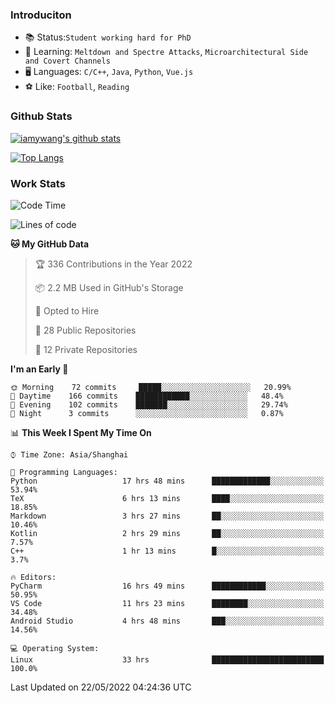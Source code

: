 ### Introduciton

- 📚 Status:`Student working hard for PhD`
- 🔎 Learning: `Meltdown and Spectre Attacks`, `Microarchitectural Side and Covert Channels`
- 🖥️ Languages: `C/C++`, `Java`, `Python`, `Vue.js`
- ⚽ Like: `Football`, `Reading`

### Github Stats

[![iamywang's github stats](https://github-readme-stats.vercel.app/api?username=iamywang&count_private=true&show_icons=true)]()

[![Top Langs](https://github-readme-stats.vercel.app/api/top-langs/?username=iamywang&layout=compact)]()

### Work Stats

<!--START_SECTION:waka-->
![Code Time](http://img.shields.io/badge/Code%20Time-345%20hrs%2029%20mins-blue)

![Lines of code](https://img.shields.io/badge/From%20Hello%20World%20I%27ve%20Written--40%20Thousand%20lines%20of%20code-blue)

**🐱 My GitHub Data** 

> 🏆 336 Contributions in the Year 2022
 > 
> 📦 2.2 MB Used in GitHub's Storage 
 > 
> 💼 Opted to Hire
 > 
> 📜 28 Public Repositories 
 > 
> 🔑 12 Private Repositories  
 > 
**I'm an Early 🐤** 

```text
🌞 Morning    72 commits     █████░░░░░░░░░░░░░░░░░░░░   20.99% 
🌆 Daytime    166 commits    ████████████░░░░░░░░░░░░░   48.4% 
🌃 Evening    102 commits    ███████░░░░░░░░░░░░░░░░░░   29.74% 
🌙 Night      3 commits      ░░░░░░░░░░░░░░░░░░░░░░░░░   0.87%

```


📊 **This Week I Spent My Time On** 

```text
⌚︎ Time Zone: Asia/Shanghai

💬 Programming Languages: 
Python                   17 hrs 48 mins      █████████████░░░░░░░░░░░░   53.94% 
TeX                      6 hrs 13 mins       ████░░░░░░░░░░░░░░░░░░░░░   18.85% 
Markdown                 3 hrs 27 mins       ██░░░░░░░░░░░░░░░░░░░░░░░   10.46% 
Kotlin                   2 hrs 29 mins       ██░░░░░░░░░░░░░░░░░░░░░░░   7.57% 
C++                      1 hr 13 mins        █░░░░░░░░░░░░░░░░░░░░░░░░   3.7%

🔥 Editors: 
PyCharm                  16 hrs 49 mins      ████████████░░░░░░░░░░░░░   50.95% 
VS Code                  11 hrs 23 mins      ████████░░░░░░░░░░░░░░░░░   34.48% 
Android Studio           4 hrs 48 mins       ███░░░░░░░░░░░░░░░░░░░░░░   14.56%

💻 Operating System: 
Linux                    33 hrs              █████████████████████████   100.0%

```


 Last Updated on 22/05/2022 04:24:36 UTC
<!--END_SECTION:waka-->
